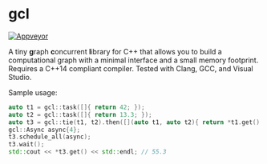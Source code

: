 # gcl

[![Appveyor](https://ci.appveyor.com/api/projects/status/memx407sve38sbj0?svg=true)](https://ci.appveyor.com/project/bloomen/gcl?branch=master)

A tiny **g**raph **c**oncurrent **l**ibrary for C++ that allows you to build a computational
graph with a minimal interface and a small memory footprint.
Requires a C++14 compliant compiler. Tested with Clang, GCC, and Visual Studio.

Sample usage:
```cpp
auto t1 = gcl::task([]{ return 42; });
auto t2 = gcl::task([]{ return 13.3; });
auto t3 = gcl::tie(t1, t2).then([](auto t1, auto t2){ return *t1.get() + *t2.get(); });
gcl::Async async{4};
t3.schedule_all(async);
t3.wait();
std::cout << *t3.get() << std::endl; // 55.3
```
